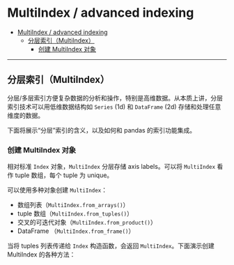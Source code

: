 # MultiIndex / advanced indexing

- [MultiIndex / advanced indexing](#multiindex--advanced-indexing)
  - [分层索引（MultiIndex）](#%e5%88%86%e5%b1%82%e7%b4%a2%e5%bc%95multiindex)
    - [创建 MultiIndex 对象](#%e5%88%9b%e5%bb%ba-multiindex-%e5%af%b9%e8%b1%a1)

***

## 分层索引（MultiIndex）

分层/多层索引方便复杂数据的分析和操作，特别是高维数据。从本质上讲，分层索引技术可以用低维数据结构如 `Series` (1d) 和 `DataFrame` (2d) 存储和处理任意维度的数据。

下面将展示“分层”索引的含义，以及如何和 pandas 的索引功能集成。

### 创建 MultiIndex 对象

相对标准 `Index` 对象，`MultiIndex` 分层存储 axis labels。可以将 `MultiIndex` 看作 tuple 数组，每个 tuple 为 unique。

可以使用多种对象创建 `MultiIndex`：

- 数组列表（`MultiIndex.from_arrays()`）
- tuple 数组（`MultiIndex.from_tuples()`）
- 交叉的可迭代对象（`MultiIndex.from_product()`）
- DataFrame （`MultiIndex.from_frame()`）

当将 tuples 列表传递给 `Index` 构造函数，会返回 `MultiIndex`。下面演示创建 MultiIndex 的各种方法：

```

```
